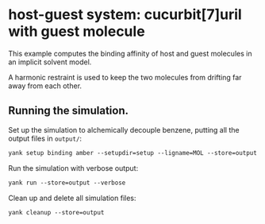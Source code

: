 # host-guest system: cucurbit[7]uril with guest molecule

This example computes the binding affinity of host and guest molecules in an implicit solvent model.

A harmonic restraint is used to keep the two molecules from drifting far away from each other.

## Running the simulation.

Set up the simulation to alchemically decouple benzene, putting all the output files in `output/`:
```tcsh
yank setup binding amber --setupdir=setup --ligname=MOL --store=output --iterations=1000 --restraints=harmonic --gbsa=OBC2 --temperature=300*kelvin --minimize --verbose
```

Run the simulation with verbose output:
```tcsh
yank run --store=output --verbose
```

Clean up and delete all simulation files:
```tcsh
yank cleanup --store=output
```

